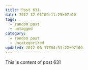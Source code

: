 ```yaml
---
title: Post 631
date: 2017-12-01T09:11:25+07:00
tags:
  - random post
  - untagged
category:
  - random post
  - uncategorized
updated: 2012-06-17T04:53:22+07:00
---
```

This is content of post 631